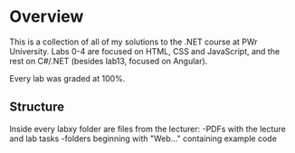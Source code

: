 # Overview

This is a collection of all of my solutions to the .NET course at PWr University.
Labs 0-4 are focused on HTML, CSS and JavaScript, and the rest on C#/.NET (besides lab13, focused on Angular).

Every lab was graded at 100%.

## Structure

Inside every labxy folder are files from the lecturer:
-PDFs with the lecture and lab tasks
-folders beginning with "Web..." containing example code
